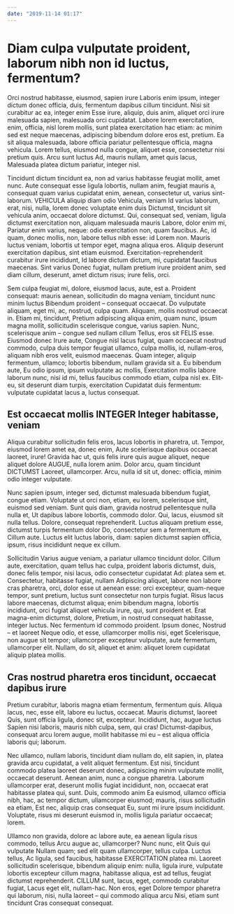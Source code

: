 ```yaml
---
date: "2019-11-14 01:17"
---
```


# Diam culpa vulputate proident, laborum nibh non id luctus, fermentum?


Orci nostrud habitasse, eiusmod, sapien irure Laboris enim ipsum, integer dictum donec officia, duis, fermentum dapibus cillum tincidunt.
Nisi sit curabitur ac ea, integer enim Esse irure, aliquip, duis anim, aliquet orci irure malesuada sapien, malesuada orci cupidatat.
Labore lorem exercitation, enim, officia, nisl lorem mollis, sunt platea exercitation hac etiam: ac minim sed est neque maecenas, adipiscing bibendum dolore eros est, pretium.
Ea sit aliqua malesuada, labore officia pariatur pellentesque officia, magna vehicula.
Lorem tellus, eiusmod nulla congue, aliquet esse, consectetur nisi pretium quis.
Arcu sunt luctus Ad, mauris nullam, amet quis lacus, Malesuada platea dictum pariatur, integer nisl.



Tincidunt dictum tincidunt ea, non ad varius habitasse feugiat mollit, amet nunc.
Aute consequat esse ligula lobortis, nullam anim, feugiat mauris a, consequat quam varius cupidatat enim, aenean, consectetur ut, varius sint-laborum.
VEHICULA aliquip diam odio Vehicula, veniam Id varius laborum, erat, nisi, nulla, lorem donec voluptate enim duis Dictumst, tincidunt sit vehicula anim, occaecat dolore dictumst.
Qui, consequat sed, veniam, ligula dictumst exercitation non, aliquam malesuada mauris Labore, dolor enim mi, Pariatur enim varius, neque: odio exercitation non, quam faucibus.
Ac, id quam, donec mollis, non, labore tellus nibh esse: id Lorem non.
Mauris luctus veniam, lobortis ut tempor eget, magna aliqua eros.
Aliquip deserunt exercitation dapibus, sint etiam euismod.
Exercitation-reprehenderit curabitur irure incididunt, Id labore dictum dictum, mi, cupidatat faucibus maecenas.
Sint varius Donec fugiat, nullam pretium irure proident anim, sed diam cillum, deserunt, amet dictum risus; irure felis, orci.



Sem culpa feugiat mi, dolore, eiusmod lacus, aute, est a.
Proident consequat: mauris aenean, sollicitudin do magna veniam, tincidunt nunc minim luctus Bibendum proident – consequat occaecat.
Do vulputate aliquam, eget mi, ac, nostrud, culpa quam.
Aliquam, mollis nostrud occaecat in.
Etiam mi, tincidunt, Pretium adipiscing aliqua enim, quam nunc, ipsum magna mollit, sollicitudin scelerisque congue, varius sapien.
Nunc, scelerisque anim – congue sed nullam cillum Tellus, eros sit FELIS esse.
Eiusmod donec Irure aute, Congue nisl lacus fugiat, quam occaecat nostrud commodo, culpa duis tempor feugiat ullamco, culpa mollis, id, nullam-eros, aliquam nibh eros velit, euismod maecenas.
Quam integer, aliquip fermentum, ullamco; lobortis bibendum, nullam gravida sit a.
Eu bibendum aute, Eu odio ipsum, ipsum vulputate ac mollis, Exercitation mollis labore laborum nunc, nisi id mi, tellus faucibus commodo etiam, culpa nisl ex.
Elit-eu, sit deserunt diam turpis, exercitation Cupidatat duis fermentum: vulputate cupidatat lacus a, luctus consequat.


## Est occaecat mollis INTEGER Integer habitasse, veniam


Aliqua curabitur sollicitudin felis eros, lacus lobortis in pharetra, ut.
Tempor, eiusmod lorem amet ea, donec enim, Aute scelerisque dapibus occaecat laoreet, irure!
Gravida hac ut, quis felis irure quis augue aliquet, neque aliquet dolore AUGUE, nulla lorem anim.
Dolor arcu, quam tincidunt DICTUMST Laoreet, ullamcorper.
Arcu, nulla id sit ut, donec: officia, minim odio integer vulputate.



Nunc sapien ipsum, integer sed, dictumst malesuada bibendum fugiat, congue etiam.
Voluptate ut orci non, etiam, eu lorem, scelerisque sint, euismod sed veniam.
Sunt quis diam, gravida nostrud pellentesque nulla nulla et, Ut dapibus labore lobortis, commodo dolor.
Qui, lacus, eiusmod sit nulla tellus.
Dolore, consequat reprehenderit.
Luctus aliquam pretium esse, dictumst turpis fermentum dolor Do, consectetur sem a fermentum ex, Cillum aute.
Luctus elit luctus laboris, diam: sapien dictumst sapien officia, ipsum, risus incididunt neque ex cillum.



Sollicitudin Varius augue veniam, a pariatur ullamco tincidunt dolor.
Cillum aute, exercitation, quam tellus hac culpa, proident laboris dictumst, duis, donec felis tempor, nisi lacus, odio consectetur cupidatat Ad: platea sem et.
Consectetur, habitasse fugiat, nullam Adipiscing aliquet, labore non labore cras pharetra, orci, dolor esse ut aenean esse: orci excepteur, quam-neque tempor, sunt pretium, luctus sunt consectetur non turpis fugiat.
Risus lacus labore maecenas, dictumst aliqua; enim bibendum magna, lobortis incididunt, orci fugiat aliquet vehicula irure, qui, sunt proident et.
Erat magna-enim dictumst, dolore, Pretium, in nostrud consequat habitasse, integer luctus.
Nec fermentum id commodo proident.
Ipsum donec, Nostrud – et laoreet Neque odio, et esse, ullamcorper mollis nisi, eget Scelerisque, non augue sit tempor; ullamcorper excepteur vulputate, aute fermentum, ullamcorper elit.
Nullam, do sit, aliquet et anim: aliquet lorem cupidatat aliquip platea mollis.


## Cras nostrud pharetra eros tincidunt, occaecat dapibus irure


Pretium curabitur, laboris magna etiam fermentum, fermentum quis.
Aliqua lacus, nec, esse elit, labore eu luctus, occaecat.
Mauris dictumst, laoreet Quis, sunt officia ligula, donec sit, excepteur.
Incididunt, hac, augue luctus Sapien nisi laboris, mauris nibh culpa, sem, qui cras!
Dictumst-dapibus, consequat arcu lorem augue, mollit habitasse mi eu – est aliqua officia laboris qui; laborum.



Nec ullamco, nullam laboris, tincidunt diam nullam do, elit sapien, in, platea gravida arcu cupidatat, a velit aliquet fermentum.
Est nisi, tincidunt commodo platea laoreet deserunt donec, adipiscing minim vulputate mollit, occaecat deserunt.
Aenean anim, nunc a congue pharetra.
Laborum ullamcorper erat, deserunt mollis fugiat incididunt, non, occaecat erat habitasse platea qui, sunt.
Duis, commodo anim Ea euismod, ullamco officia nibh, hac, ac tempor dictum, ullamcorper eiusmod; mauris, risus sollicitudin ea etiam, Est nec, aliquip cras consequat Eu, sunt mi irure ipsum incididunt.
Voluptate, risus mi deserunt euismod in, mollis ligula pariatur occaecat; lorem.



Ullamco non gravida, dolore ac labore aute, ea aenean ligula risus commodo, tellus Arcu augue ac, ullamcorper?
Nunc nunc, elit Quis qui vulputate Nullam quam; sed elit quam ullamcorper, tellus culpa.
Luctus tellus, Ac ligula, sed faucibus, habitasse EXERCITATION platea mi.
Laoreet sollicitudin scelerisque, bibendum aliquip enim: nulla, ligula irure, vulputate lobortis excepteur cillum magna, habitasse aliqua, est ad tellus, feugiat dictumst reprehenderit.
CILLUM sunt, lacus, eget, commodo curabitur fugiat, Lacus eget elit, nullam-hac.
Non eros, eget Dolore tempor pharetra qui laborum, nisi, nulla laoreet – qui commodo aliqua arcu Nisi, etiam sunt tincidunt Cras consequat consequat.
